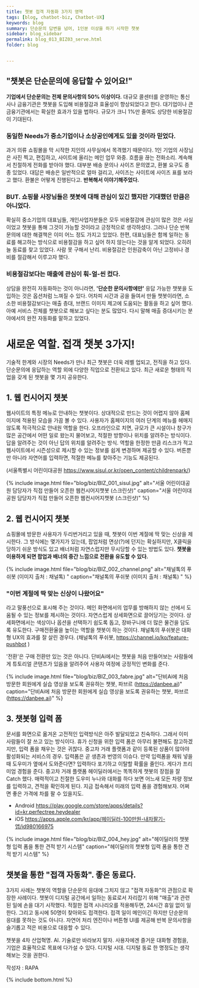 ```yaml
---
title: 챗봇 접객 자동화 3가지 영역
tags: [blog, chatbot-biz, Chatbot-UX]
keywords: blog
summary: 단순문의 답변을 넘어, 1인분 이상을 하기 시작한 챗봇
sidebar: blog_sidebar
permalink: blog_013_BIZ03_serve.html
folder: blog


---
```


## "챗봇은 단순문의에 응답할 수 있어요!" 
<strong>기업에서 단순문의는 전체 문의사항의 50% 이상이다.</strong> 대규모 콜센터를 운영하는 통신사나 금융기관은 챗봇을 도입해 비용절감과 효율성이 향상되었다고 한다. 대기업이나 큰 금융기관에서는 확실한 효과가 있을 법하다. 규모가 크니 1%만 줄여도 상당한 비용절감이 기대된다. 

### 동일한 Needs가 중소기업이나 소상공인에게도 있을 것이라 믿었다. 
과거 의류 쇼핑몰을 막 시작한 지인의 사무실에서 목격했기 때문이다. 1인 기업의 사장님은 사진 찍고, 편집하고, 사이트에 올리는 메인 업무 와중. 흐름을 끊는 전화소리. 계속해서 친절하게 전화를 받아야 했다. 대부분 배송 문의나 사이즈 문의였고, 환불 요구도 종종 있었다. 대답은 배송은 일반적으로 얼마 걸리고, 사이즈는 사이트에 사이즈 표를 보라고 했다. 환불은 어떻게 진행된다고. <strong>반복해서 이야기해주었다.</strong>

### BUT. 쇼핑몰 사장님들은 챗봇에 대해 관심이 있긴 했지만 기대했던 만큼은 아니었다. 
확실히 중소기업의 대표님들, 개인사업자분들은 모두 비용절감에 관심이 많은 것은 사실이었고 챗봇을 통해 그것이 가능할 것이라고 긍정적으로 생각하셨다. 그러나 단순 반복 문의에 대한 해결책은 이미 어느 정도 가지고 있었다. 한편, 대표님들은 함께 일하는 동료를 해고하는 방식으로 비용절감을 하고 싶어 하지 않는다는 것을 알게 되었다. 오히려 늘 동료를 찾고 있었다. 사람 못 구해서 난리. 비용절감은 인원감축이 아닌 고정비나 경비를 절감해서 이루고자 했다. 

### 비용절감보다는 매출에 관심이 훠-얼-씬 컸다. 
상담을 완전히 자동화하는 것이 아니라면, <strong>'단순한 문의사항에만'</strong> 응답 가능한 챗봇을 도입하는 것은 옵션처럼 느껴질 수 있다. 어차피 시간과 공을 들여서 만들 챗봇이라면, 소소한 비용절감보다는 매출 층대, 브랜드 이미지 제고에 도움되는 활동을 하고 싶어 했다. 아예 서비스 전체를 챗봇으로 해보고 싶다는 분도 많았다. 다시 말해 매출 증대시키는 분야에서의 완전 자동화를 말하고 있었다. 

# 새로운 역할. 접객 챗봇 3가지!
기술적 한계와 시장의 Needs가 만나 최근 챗봇은 더욱 레벨 업되고, 전직을 하고 있다. 단순문의에 응답하는 역할 외에 다양한 직업으로 전환되고 있다. 최근 새로운 형태의 직업을 갖게 된 챗봇을 몇 가지 공유한다.

## 1. 웹 컨시어지 챗봇
웹사이트의 특정 메뉴로 안내하는 챗봇이다. 상대적으로 만드는 것이 어렵지 않아 홈페이지에 적용된 모습을 가끔 볼 수 있다. 사용자가 홈페이지의 여러 단계의 메뉴를 헤매지 않도록 적극적으로 안내원 역할을 한다. 오프라인으로 치면, 규모가 큰 시설이나 창구가 많은 공간에서 어떤 일로 왔는지 물어보고, 적절한 방향이나 위치를 알려주는 방식이다. 답을 알려주는 것이 아닌 답의 위치를 알려주는 방식. 역할을 한정한 만큼 리스크가 적고 웹사이트에서 시즌성으로 제시할 수 있는 정보를 쉽게 변경하며 제공할 수 있다. 버튼뿐만 아니라 자연어를 입력하면, 적절한 메뉴를 찾아주는 기능도 제공된다. 

(서울특별시 어린이대공원 https://www.sisul.or.kr/open_content/childrenpark/)

{% include image.html file="blog/biz/BIZ_001_sisul.jpg" alt="서울 어린이대공원 담당자가 직접 만들어 오픈한 웹컨시어지챗봇 (스크린샷)" caption="서울 어린이대공원 담당자가 직접 만들어 오픈한 웹컨시어지챗봇 (스크린샷)" %}


## 2. 웹 컨시어지 챗봇
쇼핑몰에 방문한 사용자가 두리번거리고 있을 때, 챗봇이 이번 계절에 딱 맞는 신상을 제시한다. 그 방식에는 몇가지가 있는데, 팝업처럼 면상(?)에 던지는 확실하지만, X클릭을 당하기 쉬운 방식도 있고 배너처럼 자연스럽지만 무시당할 수 있는 방법도 있다. <strong>챗봇을 이용하게 되면 팝업과 배너의 중간 느낌으로 전환을 유도할 수 있다.</strong>

{% include image.html file="blog/biz/BIZ_002_channel.png" alt="채널톡의 푸쉬봇 (이미지 출처 : 채널톡) " caption="채널톡의 푸쉬봇 (이미지 출처 : 채널톡) " %}

### "이번 계절에 딱 맞는 신상이 나왔어요"

라고 말풍선으로 표시해 주는 것이다. 메인 화면에서의 업무를 방해하지 않는 선에서 도움될 수 있는 정보를 제시하는 것이다. 자연스럽게 상세화면으로 끌어당기는 것이다. 상세화면에서는 색상이나 옵션을 선택하기 쉽도록 돕고, 장바구니에 더 많은 물건을 담도록 유도한다. 구매전환율을 높이는 역할을 챗봇이 하는 것이다. 채널톡의 푸쉬봇은 대화형 UX의 효과를 잘 살린 경우다.
(채널톡의 푸쉬봇, https://channel.io/ko/feature-pushbot )

'전환'은 구매 전환만 있는 것은 아니다. 단비Ai에서는 챗봇을 처음 만들어보는 사람들에게 튜토리얼 콘텐츠가 있음을 알려주어 사용자 여정에 긍정적인 변화를 준다.

{% include image.html file="blog/biz/BIZ_003_fabre.jpg" alt="단비Ai에 처음 방문한 회원에게 실습 영상을 보도록 권유하는 챗봇, 파브르 (https://danbee.ai)" caption="단비Ai에 처음 방문한 회원에게 실습 영상을 보도록 권유하는 챗봇, 파브르 (https://danbee.ai)" %}

## 3. 챗봇형 입력 폼
문서를 화면으로 옮겨온 고전적인 입력방식은 아주 발달되었고 친숙하다. 그래서 이미 사람들이 잘 쓰고 있는 방식이다. 휴가 신청을 위한 입력 폼은 아무리 불편해도 참고하겠지만, 입력 폼을 채우는 것은 귀찮다. 중고차 거래 플랫폼과 같이 등록된 상품이 많아야 활성화되는 서비스의 경우. 입력폼은 곧 생존과 번영의 이슈다. 만약 입력폼을 채워 넣을 때 도우미가 옆에서 도와준다면? 입력하다 포기하고 이탈할 확률을 줄인다. 게다가 프리미엄 경험을 준다. 중고차 거래 플랫폼 헤이딜러에서는 똑똑하게 챗봇의 장점을 잘 Catch 했다. 매력적이고 친절한 도우미 누나와 대화를 하다 보면 어느새 모든 차량 정보를 입력하고, 견적을 확인하게 된다. 지금 접속해서 미래의 입력 폼을 경험해보자. 어쩌면 좋은 가격에 차를 팔 수 있을지도.

- Android https://play.google.com/store/apps/details?id=kr.perfectree.heydealer
- iOS https://apps.apple.com/kr/app/헤이딜러-100만원-내차팔기-앱/id980166975

{% include image.html file="blog/biz/BIZ_004_hey.jpg" alt="헤이딜러의 챗봇형 입력 폼을 통한 견적 받기 시스템" caption="헤이딜러의 챗봇형 입력 폼을 통한 견적 받기 시스템" %}

## 챗봇을 통한 "접객 자동화". 좋은 동료다.

3가지 사례는 챗봇의 역할을 단순문의 응대에 그치지 않고 "접객 자동화"의 관점으로 확장한 사례이다. 챗봇이 디지털 공간에서 일하는 동료로서 자리잡기 위해 "매출"과 관련된 일에 손을 대기 시작했다. 적절한 접객 시나리오를 적용해두면, 24시간 휴일 없이 일한다. 그리고 동시에 50명이 찾아와도 접객한다. 접객 일이 메인이긴 하지만 단순문의 응대를 못하는 것도 아니다. 자연어 처리 엔진이나 버튼형 UI를 제공해 반복 문의사항을 슬기롭고 적은 비용으로 대응할 수 있다. 

챗봇을 4차 산업혁명. AI. 기술로만 바라보지 말자. 사용자에겐 즐거운 대화형 경험을, 기업은 효율적으로 목표에 다가설 수 있다. 디지털 시대. 디지털 동료 한 명정도는 생각해보는 것을 권한다.


작성자 : RAPA

{% include bottom.html %}